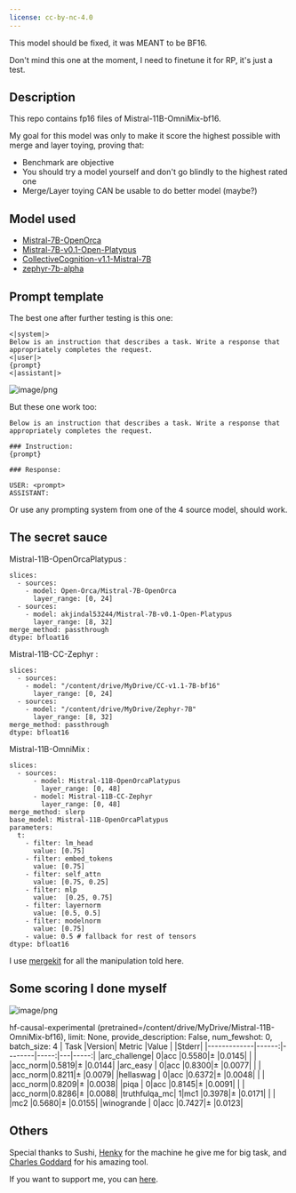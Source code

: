 ```yaml
---
license: cc-by-nc-4.0
---
```

This model should be fixed, it was MEANT to be BF16.

Don't mind this one at the moment, I need to finetune it for RP, it's just a test.

## Description

This repo contains fp16 files of Mistral-11B-OmniMix-bf16.

My goal for this model was only to make it score the highest possible with merge and layer toying, proving that:
- Benchmark are objective
- You should try a model yourself and don't go blindly to the highest rated one
- Merge/Layer toying CAN be usable to do better model (maybe?)


## Model used
- [Mistral-7B-OpenOrca](https://huggingface.co/Open-Orca/Mistral-7B-OpenOrca)
- [Mistral-7B-v0.1-Open-Platypus](https://huggingface.co/akjindal53244/Mistral-7B-v0.1-Open-Platypus)
- [CollectiveCognition-v1.1-Mistral-7B](https://huggingface.co/teknium/CollectiveCognition-v1.1-Mistral-7B)
- [zephyr-7b-alpha](https://huggingface.co/HuggingFaceH4/zephyr-7b-alpha)



## Prompt template

The best one after further testing is this one:

```
<|system|>
Below is an instruction that describes a task. Write a response that appropriately completes the request.
<|user|>
{prompt}
<|assistant|>
```


![image/png](https://cdn-uploads.huggingface.co/production/uploads/63ab1241ad514ca8d1430003/tWIx8yeoallv94zrhN6L-.png)

But these one work too:

```
Below is an instruction that describes a task. Write a response that appropriately completes the request.

### Instruction:
{prompt}

### Response:

```

```
USER: <prompt>
ASSISTANT:
```

Or use any prompting system from one of the 4 source model, should work.

## The secret sauce

Mistral-11B-OpenOrcaPlatypus :
```
slices:
  - sources:
    - model: Open-Orca/Mistral-7B-OpenOrca
      layer_range: [0, 24]
  - sources:
    - model: akjindal53244/Mistral-7B-v0.1-Open-Platypus
      layer_range: [8, 32]
merge_method: passthrough
dtype: bfloat16
```

Mistral-11B-CC-Zephyr :
```
slices:
  - sources:
    - model: "/content/drive/MyDrive/CC-v1.1-7B-bf16"
      layer_range: [0, 24]
  - sources:
    - model: "/content/drive/MyDrive/Zephyr-7B"
      layer_range: [8, 32]
merge_method: passthrough
dtype: bfloat16
```

Mistral-11B-OmniMix :
```
slices:
  - sources:
      - model: Mistral-11B-OpenOrcaPlatypus
        layer_range: [0, 48]
      - model: Mistral-11B-CC-Zephyr
        layer_range: [0, 48]
merge_method: slerp
base_model: Mistral-11B-OpenOrcaPlatypus
parameters:
  t:
    - filter: lm_head 
      value: [0.75]
    - filter: embed_tokens
      value: [0.75]
    - filter: self_attn
      value: [0.75, 0.25]
    - filter: mlp
      value:  [0.25, 0.75]
    - filter: layernorm
      value: [0.5, 0.5]
    - filter: modelnorm
      value: [0.75]
    - value: 0.5 # fallback for rest of tensors
dtype: bfloat16
```
I use [mergekit](https://github.com/cg123/mergekit) for all the manipulation told here.

## Some scoring I done myself


![image/png](https://cdn-uploads.huggingface.co/production/uploads/63ab1241ad514ca8d1430003/rnraBZz-I9CUD1GVNVF00.png)

hf-causal-experimental (pretrained=/content/drive/MyDrive/Mistral-11B-OmniMix-bf16), limit: None, provide_description: False, num_fewshot: 0, batch_size: 4
|    Task     |Version| Metric |Value |   |Stderr|
|-------------|------:|--------|-----:|---|-----:|
|arc_challenge|      0|acc     |0.5580|±  |0.0145|
|             |       |acc_norm|0.5819|±  |0.0144|
|arc_easy     |      0|acc     |0.8300|±  |0.0077|
|             |       |acc_norm|0.8211|±  |0.0079|
|hellaswag    |      0|acc     |0.6372|±  |0.0048|
|             |       |acc_norm|0.8209|±  |0.0038|
|piqa         |      0|acc     |0.8145|±  |0.0091|
|             |       |acc_norm|0.8286|±  |0.0088|
|truthfulqa_mc|      1|mc1     |0.3978|±  |0.0171|
|             |       |mc2     |0.5680|±  |0.0155|
|winogrande   |      0|acc     |0.7427|±  |0.0123|

## Others

Special thanks to Sushi, [Henky](https://github.com/KoboldAI/KoboldAI-Client) for the machine he give me for big task, and [Charles Goddard](https://github.com/cg123) for his amazing tool.

If you want to support me, you can [here](https://ko-fi.com/undiai).
